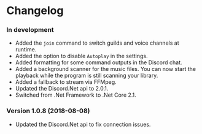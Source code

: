 # Changelog

### In development

* Added the `join` command to switch guilds and voice channels at runtime.
* Added the option to disable `Autoplay` in the settings. 
* Added formatting for some command outputs in the Discord chat.
* Added a background scanner for the music files. You can now start the playback while the program is still scanning your library.
* Added a fallback to stream via FFMpeg.
* Updated the Discord.Net api to 2.0.1.
* Switched from .Net Framework to .Net Core 2.1.

### Version 1.0.8 (2018-08-08)

* Updated the Discord.Net api to fix connection issues.